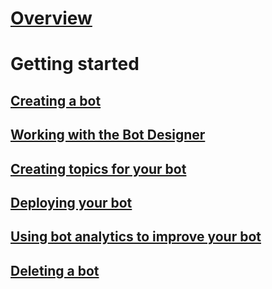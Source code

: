 # [Overview](overview.md)

# Getting started

## [Creating a bot](getting-started-create-bot.md)

## [Working with the Bot Designer](getting-started-bot-designer.md)

## [Creating topics for your bot](getting-started-create-topics.md)

## [Deploying your bot](getting-started-deploy.md)

## [Using bot analytics to improve your bot](getting-started-analytics.md)

## [Deleting a bot](getting-started-delete-bot.md)